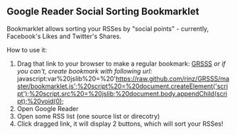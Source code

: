 **Google Reader Social Sorting Bookmarklet**
--
Bookmarklet allows sorting your RSSes by "social points" - currently, Facebook's Likes and Twitter's Shares.

How to use it:

1. Drag that link to your browser to make a regular bookmark: [GRSSS]
 *or if you can't, create bookmark with following url:*
javascript:var%20jslib%20=%20'https://raw.github.com/rinz/GRSSS/master/bookmarklet.js';%20script%20=%20document.createElement('script');%20script.src%20=%20jslib;%20document.body.appendChild(script);%20void(0);
2. Open Google Reader 
3. Open some RSS list (one source list or direcotry)
4. Click dragged link, it will display 2 buttons, which will sort your RSSes!

[GRSSS]: javascript:var%20jslib%20=%20'https://raw.github.com/rinz/GRSSS/master/bookmarklet.js';%20script%20=%20document.createElement('script');%20script.src%20=%20jslib;%20document.body.appendChild(script);%20void(0);

